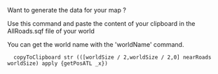 Want to generate the data for your map ?

Use this command and paste the content of your clipboard in the AllRoads.sqf file of your world

You can get the world name with the 'worldName' command.

```sqf
  copyToClipboard str (([worldSize / 2,worldSize / 2,0] nearRoads worldSize) apply {getPosATL _x})
```
